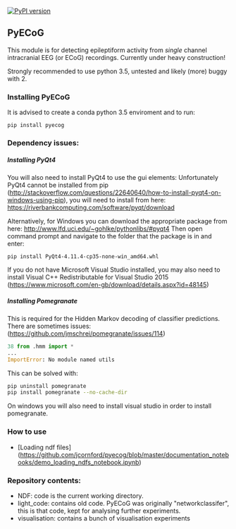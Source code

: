[![PyPI version](https://badge.fury.io/py/pyecog.svg)](https://badge.fury.io/py/pyecog)
## PyECoG
This module is for detecting epileptiform activity from *single* channel intracranial EEG (or ECoG) recordings.
Currently under heavy construction!

Strongly recommended to use python 3.5, untested and likely (more) buggy with 2. 

### Installing PyECoG
It is advised to create a conda python 3.5 enviroment and to run:

```{bash}
pip install pyecog
```
### Dependency issues:

##### Installing PyQt4
You will also need to install PyQt4 to use the gui elements:
Unfortunately PyQt4 cannot be installed from pip (http://stackoverflow.com/questions/22640640/how-to-install-pyqt4-on-windows-using-pip), you will need to install from here:
https://riverbankcomputing.com/software/pyqt/download

Alternatively, for Windows you can download the appropriate package from here:
http://www.lfd.uci.edu/~gohlke/pythonlibs/#pyqt4
Then open command prompt and navigate to the folder that the package is in and enter:
```{bash}
pip install PyQt4-4.11.4-cp35-none-win_amd64.whl
```
If you do not have Microsoft Visual Studio installed, you may also need to install Visual C++ Redistributable for Visual Studio 2015 (https://www.microsoft.com/en-gb/download/details.aspx?id=48145)


##### Installing Pomegranate
This is required for the Hidden Markov decoding of classifier predictions. There are sometimes issues: (https://github.com/jmschrei/pomegranate/issues/114)

```python
38 from .hmm import *
...
ImportError: No module named utils
```
This can be solved with:

```bash
pip uninstall pomegranate
pip install pomegranate --no-cache-dir
```
On windows you will also need to install visual studio in order to install pomegranate.

### How to use
- [Loading ndf files] (https://github.com/jcornford/pyecog/blob/master/documentation_notebooks/demo_loading_ndfs_notebook.ipynb)

### Repository contents:
* NDF:          code is the current working directory.
* light_code:   contains old code. PyECoG was originally "networkclassifer", this is that code, kept for analysing further experiments.
* visualisation: contains a bunch of visualisation experiments



